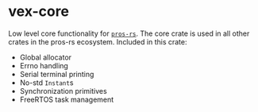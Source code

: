 # vex-core
Low level core functionality for [`pros-rs`](https://crates.io/crates/pros).
The core crate is used in all other crates in the pros-rs ecosystem.
Included in this crate:
- Global allocator
- Errno handling
- Serial terminal printing
- No-std `Instant`s
- Synchronization primitives
- FreeRTOS task management
